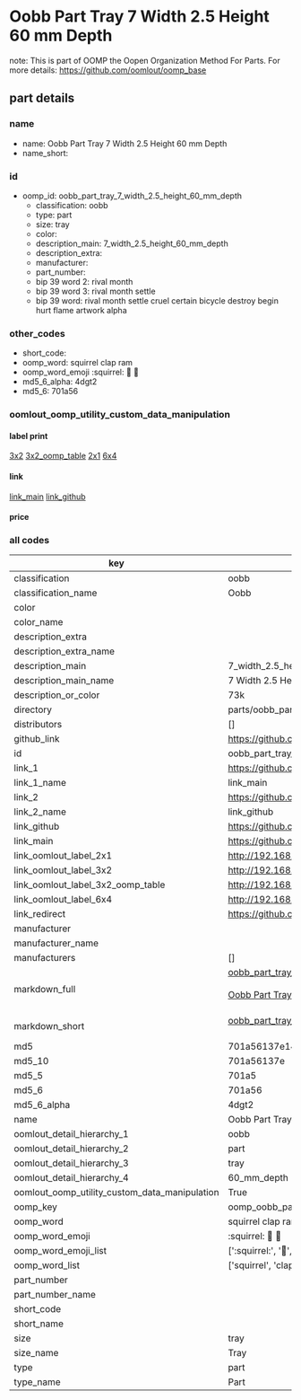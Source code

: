 # Oobb Part Tray 7 Width 2.5 Height 60 mm Depth  

note: This is part of OOMP the Oopen Organization Method For Parts. For more details: https://github.com/oomlout/oomp_base

##  part details
  







### name
* name: Oobb Part Tray 7 Width 2.5 Height 60 mm Depth
* name_short: 
### id
* oomp_id: oobb_part_tray_7_width_2.5_height_60_mm_depth
  * classification: oobb
  * type: part
  * size: tray
  * color: 
  * description_main: 7_width_2.5_height_60_mm_depth
  * description_extra: 
  * manufacturer: 
  * part_number: 
  * bip 39 word 2: rival month
  * bip 39 word 3: rival month settle
  * bip 39 word: rival month settle cruel certain bicycle destroy begin hurt flame artwork alpha

### other_codes
* short_code: 
* oomp_word: squirrel clap ram
* oomp_word_emoji :squirrel: :clap: :ram:
* md5_6_alpha: 4dgt2
* md5_6: 701a56






### oomlout_oomp_utility_custom_data_manipulation
#### label print
[3x2](http://192.168.1.245:1112/?label=oomp%204dgt2)
[3x2_oomp_table](http://192.168.1.108:1112/?label=oomp%204dgt2)
[2x1](http://192.168.1.242:1112/?label=oomp%204dgt2)
[6x4](http://192.168.1.55:1112/?label=oomp%204dgt2)    

#### link

[link_main](https://github.com/oomlout/oomlout_oomp_version_1_messy/tree/main/parts/oobb_part_tray_7_width_2.5_height_60_mm_depth) [link_github](https://github.com/oomlout/oomlout_oomp_version_1_messy/tree/main/parts/oobb_part_tray_7_width_2.5_height_60_mm_depth)                             

#### price







### all codes 
| key | value |  
| --- | --- |  
| classification | oobb |  
| classification_name | Oobb |  
| color |  |  
| color_name |  |  
| description_extra |  |  
| description_extra_name |  |  
| description_main | 7_width_2.5_height_60_mm_depth |  
| description_main_name | 7 Width 2.5 Height 60 mm Depth |  
| description_or_color | 73k |  
| directory | parts/oobb_part_tray_7_width_2.5_height_60_mm_depth |  
| distributors | [] |  
| github_link | https://github.com/oomlout/oomlout_oomp_part_src/tree/main/parts/oobb_part_tray_7_width_2.5_height_60_mm_depth |  
| id | oobb_part_tray_7_width_2.5_height_60_mm_depth |  
| link_1 | https://github.com/oomlout/oomlout_oomp_version_1_messy/tree/main/parts/oobb_part_tray_7_width_2.5_height_60_mm_depth |  
| link_1_name | link_main |  
| link_2 | https://github.com/oomlout/oomlout_oomp_version_1_messy/tree/main/parts/oobb_part_tray_7_width_2.5_height_60_mm_depth |  
| link_2_name | link_github |  
| link_github | https://github.com/oomlout/oomlout_oomp_version_1_messy/tree/main/parts/oobb_part_tray_7_width_2.5_height_60_mm_depth |  
| link_main | https://github.com/oomlout/oomlout_oomp_version_1_messy/tree/main/parts/oobb_part_tray_7_width_2.5_height_60_mm_depth |  
| link_oomlout_label_2x1 | http://192.168.1.242:1112/?label=oomp%204dgt2 |  
| link_oomlout_label_3x2 | http://192.168.1.245:1112/?label=oomp%204dgt2 |  
| link_oomlout_label_3x2_oomp_table | http://192.168.1.108:1112/?label=oomp%204dgt2 |  
| link_oomlout_label_6x4 | http://192.168.1.55:1112/?label=oomp%204dgt2 |  
| link_redirect | https://github.com/oomlout/oomlout_oomp_version_1_messy/tree/main/parts/oobb_part_tray_7_width_2.5_height_60_mm_depth |  
| manufacturer |  |  
| manufacturer_name |  |  
| manufacturers | [] |  
| markdown_full | [oobb_part_tray_7_width_2.5_height_60_mm_depth](none)<br>[](none)<br>[Oobb Part Tray 7 Width 2.5 Height 60 Mm Depth](none)<br><br> |  
| markdown_short | [oobb_part_tray_7_width_2.5_height_60_mm_depth](none)<br><br> |  
| md5 | 701a56137e1447845792d34988e3ddd5 |  
| md5_10 | 701a56137e |  
| md5_5 | 701a5 |  
| md5_6 | 701a56 |  
| md5_6_alpha | 4dgt2 |  
| name | Oobb Part Tray 7 Width 2.5 Height 60 mm Depth |  
| oomlout_detail_hierarchy_1 | oobb |  
| oomlout_detail_hierarchy_2 | part |  
| oomlout_detail_hierarchy_3 | tray |  
| oomlout_detail_hierarchy_4 | 60_mm_depth |  
| oomlout_oomp_utility_custom_data_manipulation | True |  
| oomp_key | oomp_oobb_part_tray_7_width_2.5_height_60_mm_depth |  
| oomp_word | squirrel clap ram |  
| oomp_word_emoji | :squirrel: :clap: :ram: |  
| oomp_word_emoji_list | [':squirrel:', ':clap:', ':ram:'] |  
| oomp_word_list | ['squirrel', 'clap', 'ram'] |  
| part_number |  |  
| part_number_name |  |  
| short_code |  |  
| short_name |  |  
| size | tray |  
| size_name | Tray |  
| type | part |  
| type_name | Part |  
